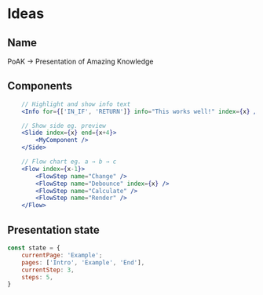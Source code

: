 # Ideas

## Name

PoAK → Presentation of Amazing Knowledge

## Components

```jsx
    // Highlight and show info text
    <Info for={['IN_IF', 'RETURN']} info="This works well!" index={x} />

    // Show side eg. preview
    <Slide index={x} end={x+4}>
        <MyComponent />
    </Side>

    // Flow chart eg. a → b → c
    <Flow index={x-1}>
        <FlowStep name="Change" />
        <FlowStep name="Debounce" index={x} />
        <FlowStep name="Calculate" />
        <FlowStep name="Render" />
    </Flow>
```

## Presentation state

```js
const state = {
    currentPage: 'Example';
    pages: ['Intro', 'Example', 'End'],
    currentStep: 3,
    steps: 5,
}
```
